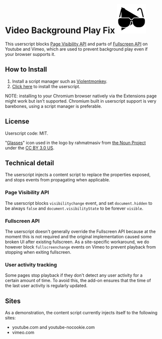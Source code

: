 # Video Background Play Fix  ![logo](/icon.svg)

This userscript blocks [Page Visibility API](https://developer.mozilla.org/en-US/docs/Web/API/Page_Visibility_API) and parts of [Fullscreen API](https://developer.mozilla.org/en-US/docs/Web/API/Fullscreen_API) on Youtube and Vimeo, which are used to prevent background play even if your browser supports it.

## How to Install
1. Install a script manager such as [Violentmonkey](https://chrome.google.com/webstore/detail/violentmonkey/jinjaccalgkegednnccohejagnlnfdag).
2. [Click here](https://github.com/Delphox/video-bg-play-userscript/raw/master/video-bg-play.user.js) to install the userscript.

NOTE: installing to your Chromium browser natively via the Extensions page might work but isn't supported. Chromium built in userscript support is very barebones, using a script manager is preferable.

## License

Userscript code: MIT.

"[Glasses](https://thenounproject.com/term/glasses/1473422)" icon used in the logo by rahmatmasiv from [the Noun Project](https://thenounproject.com/)  under the [CC BY 3.0 US](https://creativecommons.org/licenses/by/3.0/us/).

## Technical detail

The userscript injects a content script to replace the properties exposed, and stops events from propagating when applicable.

### Page Visibility API

The userscript blocks `visibilitychange` event, and set `document.hidden` to be always `false` and `document.visibilityState` to be forever `visible`.

### Fullscreen API

The userscript doesn't generally override the Fullscreen API because at the moment this is not required and the original implementation caused some broken UI after existing fullscreen.
As a site-specific workaround, we do however block `fullscreenchange` events on Vimeo to prevent playback from stopping when exiting fullscreen.

### User activity tracking

Some pages stop playback if they don't detect any user activity for a certain amount of time. To avoid this, the add-on ensures that the time of the last user activity is regularly updated.

## Sites

As a demonstration, the content script currently injects itself to the following sites:

* youtube.com and youtube-nocookie.com
* vimeo.com
